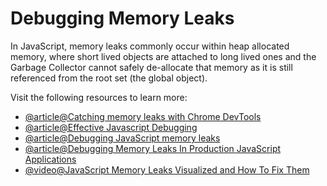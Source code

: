 # Debugging Memory Leaks

In JavaScript, memory leaks commonly occur within heap allocated memory, where short lived objects are attached to long lived ones and the Garbage Collector cannot safely de-allocate that memory as it is still referenced from the root set (the global object).

Visit the following resources to learn more:

- [@article@Catching memory leaks with Chrome DevTools](https://medium.com/coding-blocks/catching-memory-leaks-with-chrome-devtools-57b03acb6bb9)
- [@article@Effective Javascript Debugging](https://medium.com/swlh/effective-javascript-debugging-memory-leaks-75059b2436f6)
- [@article@Debugging JavaScript memory leaks](https://www.debugbear.com/blog/debugging-javascript-memory-leaks)
- [@article@Debugging Memory Leaks In Production JavaScript Applications](https://www.jackhoy.com/web-applications/2020/10/21/debugging-memory-leaks-in-nodejs.html)
- [@video@JavaScript Memory Leaks Visualized and How To Fix Them](https://youtu.be/IkoGmbNJolo)
